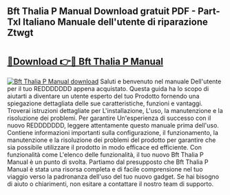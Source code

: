 ## Bft Thalia P Manual Download gratuit PDF - Part-Txl Italiano Manuale dell'utente di riparazione Ztwgt

# <h2><a href="http://dfa3qp.blite.top/?on=Bft+Thalia+P+Manual">🔗Download 👉🔴 Bft Thalia P Manual</a></h2>

[![Bft Thalia P Manual download](https://i.imgur.com/lujVjoI.png)](http://dfa3qp.blite.top/?on=Bft+Thalia+P+Manual)
Saluti e benvenuto nel manuale Dell'utente per il tuo REDDDDDDD appena acquistato. Questa guida ha lo scopo di aiutarti a diventare un utente esperto del tuo Prodotto fornendo una spiegazione dettagliata delle sue caratteristiche, funzioni e vantaggi. Troverai istruzioni dettagliate per L'installazione, L'uso, la manutenzione e la risoluzione dei problemi. Per garantire Un'esperienza di successo con il nuovo REDDDDDDD, leggere attentamente questo manuale prima dell'uso. Contiene informazioni importanti sulla configurazione, il funzionamento, la manutenzione e la risoluzione dei problemi del prodotto per garantire che sia possibile utilizzare il prodotto in modo efficace ed efficiente. Con funzionalità come L'elenco delle funzionalità, il tuo nuovo Bft Thalia P Manual è un punto di svolta. Partiamo dal presupposto che Bft Thalia P Manual è stata una risorsa completa e di facile comprensione nel tuo viaggio verso la padronanza dell'uso del tuo nuovo gadget. Se hai bisogno di aiuto o chiarimenti, non esitare a contattare il nostro team di supporto.
